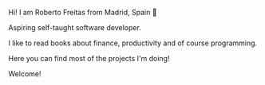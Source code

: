 Hi! I am Roberto Freitas from Madrid, Spain 👋

Aspiring self-taught software developer.

I like to read books about finance, productivity and of course programming.

Here you can find most of the projects I'm doing!

Welcome!
